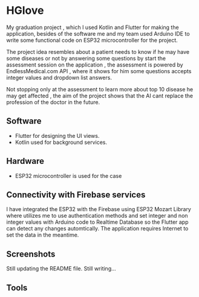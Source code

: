 # HGlove

My graduation project , which I used Kotlin and Flutter for making the application, besides of the software me and my team used Arduino IDE to write some functional code on ESP32 microcontroller for the project.

The project idea resembles about a patient needs to know if he may have some diseases or not by answering some questions by start the assessment session on the application , the assessment is powered by EndlessMedical.com API , where it shows for him some questions accepts integer values and dropdown list answers.

Not stopping only at the assessment to learn more about top 10 disease he may get affected , the aim of the project shows that the AI cant replace the profession of the doctor in the future.

## Software

- Flutter for designing the UI views.
- Kotlin used for background services.

## Hardware

- ESP32 microcontroller is used for the case 

## Connectivity with Firebase services

I have integrated the ESP32 with the Firebase using ESP32 Mozart Library where utilizes me to use authentication methods and set integer and non integer values with Arduino code to Realtime Database so the Flutter app can detect any changes automtically.
The application requires Internet to set the data in the meantime.
## Screenshots

Still updating the README file.
Still writing...

## Tools
